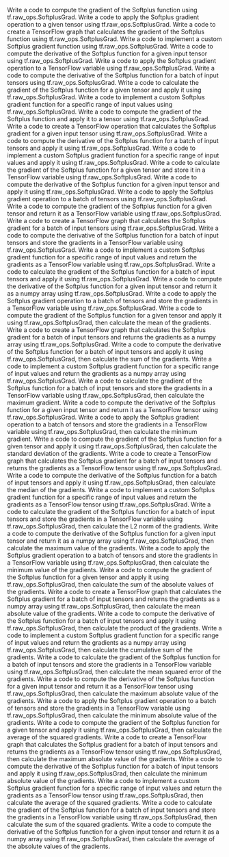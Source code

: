 Write a code to compute the gradient of the Softplus function using tf.raw_ops.SoftplusGrad.
Write a code to apply the Softplus gradient operation to a given tensor using tf.raw_ops.SoftplusGrad.
Write a code to create a TensorFlow graph that calculates the gradient of the Softplus function using tf.raw_ops.SoftplusGrad.
Write a code to implement a custom Softplus gradient function using tf.raw_ops.SoftplusGrad.
Write a code to compute the derivative of the Softplus function for a given input tensor using tf.raw_ops.SoftplusGrad.
Write a code to apply the Softplus gradient operation to a TensorFlow variable using tf.raw_ops.SoftplusGrad.
Write a code to compute the derivative of the Softplus function for a batch of input tensors using tf.raw_ops.SoftplusGrad.
Write a code to calculate the gradient of the Softplus function for a given tensor and apply it using tf.raw_ops.SoftplusGrad.
Write a code to implement a custom Softplus gradient function for a specific range of input values using tf.raw_ops.SoftplusGrad.
Write a code to compute the gradient of the Softplus function and apply it to a tensor using tf.raw_ops.SoftplusGrad.
Write a code to create a TensorFlow operation that calculates the Softplus gradient for a given input tensor using tf.raw_ops.SoftplusGrad.
Write a code to compute the derivative of the Softplus function for a batch of input tensors and apply it using tf.raw_ops.SoftplusGrad.
Write a code to implement a custom Softplus gradient function for a specific range of input values and apply it using tf.raw_ops.SoftplusGrad.
Write a code to calculate the gradient of the Softplus function for a given tensor and store it in a TensorFlow variable using tf.raw_ops.SoftplusGrad.
Write a code to compute the derivative of the Softplus function for a given input tensor and apply it using tf.raw_ops.SoftplusGrad.
Write a code to apply the Softplus gradient operation to a batch of tensors using tf.raw_ops.SoftplusGrad.
Write a code to compute the gradient of the Softplus function for a given tensor and return it as a TensorFlow variable using tf.raw_ops.SoftplusGrad.
Write a code to create a TensorFlow graph that calculates the Softplus gradient for a batch of input tensors using tf.raw_ops.SoftplusGrad.
Write a code to compute the derivative of the Softplus function for a batch of input tensors and store the gradients in a TensorFlow variable using tf.raw_ops.SoftplusGrad.
Write a code to implement a custom Softplus gradient function for a specific range of input values and return the gradients as a TensorFlow variable using tf.raw_ops.SoftplusGrad.
Write a code to calculate the gradient of the Softplus function for a batch of input tensors and apply it using tf.raw_ops.SoftplusGrad.
Write a code to compute the derivative of the Softplus function for a given input tensor and return it as a numpy array using tf.raw_ops.SoftplusGrad.
Write a code to apply the Softplus gradient operation to a batch of tensors and store the gradients in a TensorFlow variable using tf.raw_ops.SoftplusGrad.
Write a code to compute the gradient of the Softplus function for a given tensor and apply it using tf.raw_ops.SoftplusGrad, then calculate the mean of the gradients.
Write a code to create a TensorFlow graph that calculates the Softplus gradient for a batch of input tensors and returns the gradients as a numpy array using tf.raw_ops.SoftplusGrad.
Write a code to compute the derivative of the Softplus function for a batch of input tensors and apply it using tf.raw_ops.SoftplusGrad, then calculate the sum of the gradients.
Write a code to implement a custom Softplus gradient function for a specific range of input values and return the gradients as a numpy array using tf.raw_ops.SoftplusGrad.
Write a code to calculate the gradient of the Softplus function for a batch of input tensors and store the gradients in a TensorFlow variable using tf.raw_ops.SoftplusGrad, then calculate the maximum gradient.
Write a code to compute the derivative of the Softplus function for a given input tensor and return it as a TensorFlow tensor using tf.raw_ops.SoftplusGrad.
Write a code to apply the Softplus gradient operation to a batch of tensors and store the gradients in a TensorFlow variable using tf.raw_ops.SoftplusGrad, then calculate the minimum gradient.
Write a code to compute the gradient of the Softplus function for a given tensor and apply it using tf.raw_ops.SoftplusGrad, then calculate the standard deviation of the gradients.
Write a code to create a TensorFlow graph that calculates the Softplus gradient for a batch of input tensors and returns the gradients as a TensorFlow tensor using tf.raw_ops.SoftplusGrad.
Write a code to compute the derivative of the Softplus function for a batch of input tensors and apply it using tf.raw_ops.SoftplusGrad, then calculate the median of the gradients.
Write a code to implement a custom Softplus gradient function for a specific range of input values and return the gradients as a TensorFlow tensor using tf.raw_ops.SoftplusGrad.
Write a code to calculate the gradient of the Softplus function for a batch of input tensors and store the gradients in a TensorFlow variable using tf.raw_ops.SoftplusGrad, then calculate the L2 norm of the gradients.
Write a code to compute the derivative of the Softplus function for a given input tensor and return it as a numpy array using tf.raw_ops.SoftplusGrad, then calculate the maximum value of the gradients.
Write a code to apply the Softplus gradient operation to a batch of tensors and store the gradients in a TensorFlow variable using tf.raw_ops.SoftplusGrad, then calculate the minimum value of the gradients.
Write a code to compute the gradient of the Softplus function for a given tensor and apply it using tf.raw_ops.SoftplusGrad, then calculate the sum of the absolute values of the gradients.
Write a code to create a TensorFlow graph that calculates the Softplus gradient for a batch of input tensors and returns the gradients as a numpy array using tf.raw_ops.SoftplusGrad, then calculate the mean absolute value of the gradients.
Write a code to compute the derivative of the Softplus function for a batch of input tensors and apply it using tf.raw_ops.SoftplusGrad, then calculate the product of the gradients.
Write a code to implement a custom Softplus gradient function for a specific range of input values and return the gradients as a numpy array using tf.raw_ops.SoftplusGrad, then calculate the cumulative sum of the gradients.
Write a code to calculate the gradient of the Softplus function for a batch of input tensors and store the gradients in a TensorFlow variable using tf.raw_ops.SoftplusGrad, then calculate the mean squared error of the gradients.
Write a code to compute the derivative of the Softplus function for a given input tensor and return it as a TensorFlow tensor using tf.raw_ops.SoftplusGrad, then calculate the maximum absolute value of the gradients.
Write a code to apply the Softplus gradient operation to a batch of tensors and store the gradients in a TensorFlow variable using tf.raw_ops.SoftplusGrad, then calculate the minimum absolute value of the gradients.
Write a code to compute the gradient of the Softplus function for a given tensor and apply it using tf.raw_ops.SoftplusGrad, then calculate the average of the squared gradients.
Write a code to create a TensorFlow graph that calculates the Softplus gradient for a batch of input tensors and returns the gradients as a TensorFlow tensor using tf.raw_ops.SoftplusGrad, then calculate the maximum absolute value of the gradients.
Write a code to compute the derivative of the Softplus function for a batch of input tensors and apply it using tf.raw_ops.SoftplusGrad, then calculate the minimum absolute value of the gradients.
Write a code to implement a custom Softplus gradient function for a specific range of input values and return the gradients as a TensorFlow tensor using tf.raw_ops.SoftplusGrad, then calculate the average of the squared gradients.
Write a code to calculate the gradient of the Softplus function for a batch of input tensors and store the gradients in a TensorFlow variable using tf.raw_ops.SoftplusGrad, then calculate the sum of the squared gradients.
Write a code to compute the derivative of the Softplus function for a given input tensor and return it as a numpy array using tf.raw_ops.SoftplusGrad, then calculate the average of the absolute values of the gradients.
